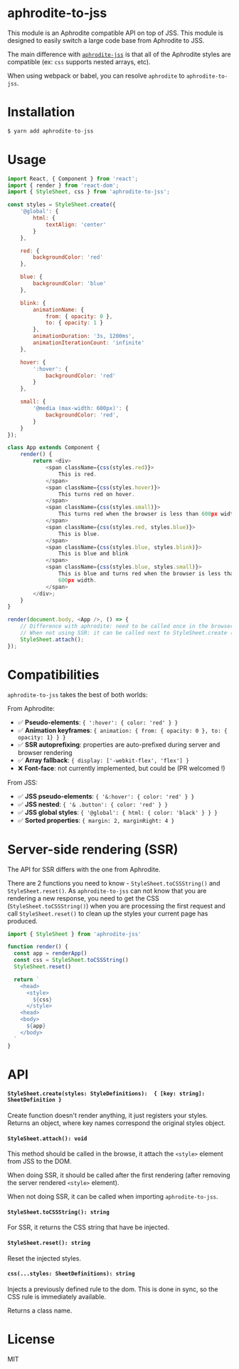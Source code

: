 # aphrodite-to-jss

This module is an Aphrodite compatible API on top of JSS. This module is designed to easily switch a large code base from Aphrodite to JSS.

The main difference with [`aphrodite-jss`](https://github.com/cssinjs/aphrodite-jss) is that all of the Aphrodite styles are compatible (ex: `css` supports nested arrays, etc).

When using webpack or babel, you can resolve `aphrodite` to `aphrodite-to-jss`.

# Installation

```js
$ yarn add aphrodite-to-jss
```

# Usage

```js
import React, { Component } from 'react';
import { render } from 'react-dom';
import { StyleSheet, css } from 'aphrodite-to-jss';

const styles = StyleSheet.create({
    '@global': {
        html: {
            textAlign: 'center'
        }
    },

    red: {
        backgroundColor: 'red'
    },

    blue: {
        backgroundColor: 'blue'
    },

    blink: {
        animationName: {
            from: { opacity: 0 },
            to: { opacity: 1 }
        },
        animationDuration: '3s, 1200ms',
        animationIterationCount: 'infinite'
    },

    hover: {
        ':hover': {
            backgroundColor: 'red'
        }
    },

    small: {
        '@media (max-width: 600px)': {
            backgroundColor: 'red',
        }
    }
});

class App extends Component {
    render() {
        return <div>
            <span className={css(styles.red)}>
                This is red.
            </span>
            <span className={css(styles.hover)}>
                This turns red on hover.
            </span>
            <span className={css(styles.small)}>
                This turns red when the browser is less than 600px width.
            </span>
            <span className={css(styles.red, styles.blue)}>
                This is blue.
            </span>
            <span className={css(styles.blue, styles.blink)}>
                This is blue and blink
            </span>
            <span className={css(styles.blue, styles.small)}>
                This is blue and turns red when the browser is less than
                600px width.
            </span>
        </div>;
    }
}

render(document.body, <App />, () => {
    // Difference with aphrodite: need to be called once in the browser
    // When not using SSR: it can be called next to StyleSheet.create (before rendering)
    StyleSheet.attach();
});
```

# Compatibilities

`aphrodite-to-jss` takes the best of both worlds:

From Aphrodite:

- ✅ **Pseudo-elements**: `{ ':hover': { color: 'red' } }`
- ✅ **Animation keyframes**: `{ animation: { from: { opacity: 0 }, to: { opacity: 1} } }`
- ✅ **SSR autoprefixing**: properties are auto-prefixed during server and browser rendering
- ✅ **Array fallback**: `{ display: ['-webkit-flex', 'flex'] }`
- ❌ **Font-face**: not currently implemented, but could be (PR welcomed !)

From JSS:

- ✅ **JSS pseudo-elements**: `{ '&:hover': { color: 'red' } }`
- ✅ **JSS nested**: `{ '& .button': { color: 'red' } }`
- ✅ **JSS global styles**: `{ '@global': { html: { color: 'black' } } }`
- ✅ **Sorted properties**: `{ margin: 2, marginRight: 4 }`

# Server-side rendering (SSR)

The API for SSR differs with the one from Aphrodite.

There are 2 functions you need to know - `StyleSheet.toCSSString()` and `StyleSheet.reset()`. As `aphrodite-to-jss` can not know that you are rendering a new response, you need to get the CSS (`StyleSheet.toCSSString()`) when you are processing the first request and call `StyleSheet.reset()` to clean up the styles your current page has produced.

```js
import { StyleSheet } from 'aphrodite-jss'

function render() {
  const app = renderApp()
  const css = StyleSheet.toCSSString()
  StyleSheet.reset()

  return `
    <head>
      <style>
        ${css}
      </style>
    <head>
    <body>
      ${app}
    </body>
  `
}
```

# API

#### `StyleSheet.create(styles: StyleDefinitions):  { [key: string]: SheetDefinition }`

Create function doesn't render anything, it just registers your styles.  
Returns an object, where key names correspond the original styles object.

#### `StyleSheet.attach(): void`

This method should be called in the browse, it attach the `<style>` element from JSS to the DOM.

When doing SSR, it should be called after the first rendering (after removing the server rendered `<style>` element).

When not doing SSR, it can be called when importing `aphrodite-to-jss`.

#### `StyleSheet.toCSSString(): string`

For SSR, it returns the CSS string that have be injected.

#### `StyleSheet.reset(): string`

Reset the injected styles.

#### `css(...styles: SheetDefinitions): string`

Injects a previously defined rule to the dom. This is done in sync, so the CSS rule is immediately available.

Returns a class name.

# License

MIT